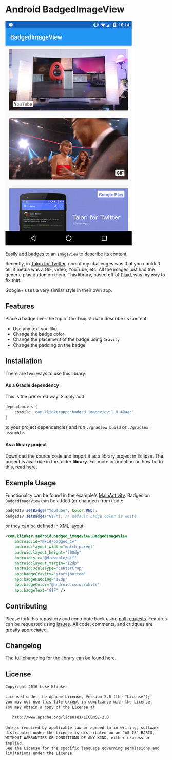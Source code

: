 # Android BadgedImageView

![Screenshot](preview.png)

Easily add badges to an `ImageView` to describe its content.

Recently, in [Talon for Twitter](https://github.com/klinker24/Talon-for-Twitter), one of my challenges was that you couldn't tell if media was a GIF, video, YouTube, etc. All the images just had the generic play button on them. This library, based off of [Plaid](https://github.com/nickbutcher/plaid), was my way to fix that.

Google+ uses a very similar style in their own app.

## Features

Place a badge over the top of the `ImageView` to describe its content.

 - Use any text you like
 - Change the badge color
 - Change the placement of the badge using `Gravity`
 - Change the padding on the badge

## Installation

There are two ways to use this library:

#### As a Gradle dependency

This is the preferred way. Simply add:

```groovy
dependencies {
    compile 'com.klinkerapps:badged_imageview:1.0.4@aar'
}
```

to your project dependencies and run `./gradlew build` or `./gradlew assemble`.

#### As a library project

Download the source code and import it as a library project in Eclipse. The project is available in the folder **library**. For more information on how to do this, read [here](http://developer.android.com/tools/projects/index.html#LibraryProjects).

## Example Usage

Functionality can be found in the example's [MainActivity](https://github.com/klinker24/Android-BadgedImageView/blob/master/example/src/main/java/com/klinker/android/badged_imageview_example/MainActivity.java). Badges on `BadgedImageView` can be added (or changed) from code:

```java
badgedIv.setBadge("YouTube", Color.RED);
badgedIv.setBadge("GIF"); // default badge color is white
```

or they can be defined in XML layout:
```xml
<com.klinker.android.badged_imageview.BadgedImageView
    android:id="@+id/badged_iv"
    android:layout_width="match_parent"
    android:layout_height="200dp"
    android:src="@drawable/gif"
    android:layout_margin="12dp"
    android:scaleType="centerCrop"
    app:badgeGravity="start|bottom"
    app:badgePadding="12dp"
    app:badgeColor="@android:color/white"
    app:badgeText="GIF" />
```

## Contributing

Please fork this repository and contribute back using [pull requests](https://github.com/klinker24/Android-BadgedImageView/pulls). Features can be requested using [issues](https://github.com/klinker24/Android-BadgedImageView/issues). All code, comments, and critiques are greatly appreciated.

## Changelog

The full changelog for the library can be found [here](https://github.com/klinker24/Android-BadgedImageView/blob/master/changelog.md).


## License

    Copyright 2016 Luke Klinker

    Licensed under the Apache License, Version 2.0 (the "License");
    you may not use this file except in compliance with the License.
    You may obtain a copy of the License at

       http://www.apache.org/licenses/LICENSE-2.0

    Unless required by applicable law or agreed to in writing, software
    distributed under the License is distributed on an "AS IS" BASIS,
    WITHOUT WARRANTIES OR CONDITIONS OF ANY KIND, either express or implied.
    See the License for the specific language governing permissions and
    limitations under the License.

